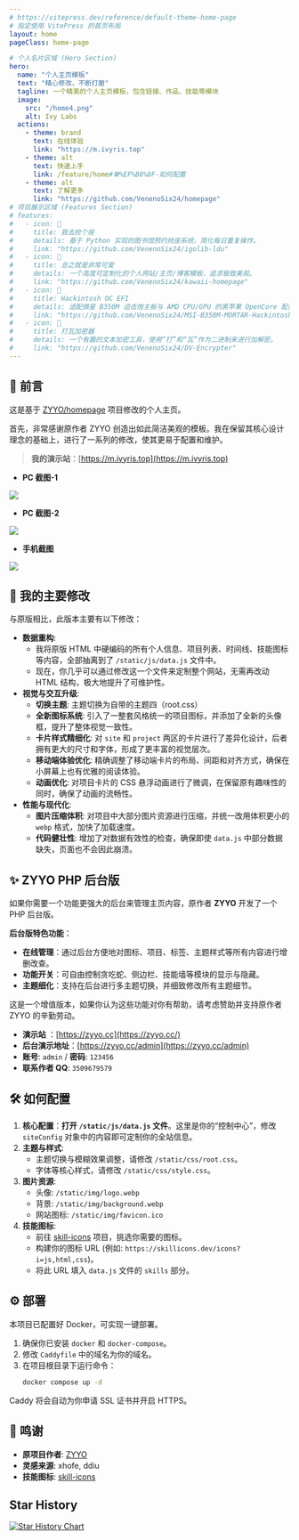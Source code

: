 ```yaml
---
# https://vitepress.dev/reference/default-theme-home-page
# 指定使用 VitePress 的首页布局
layout: home
pageClass: home-page

# 个人名片区域 (Hero Section)
hero:
  name: "个人主页模板"
  text: "精心修改，不断打磨"
  tagline: 一个精美的个人主页模板，包含链接、作品、技能等模块
  image:
    src: "/home4.png"
    alt: Ivy Labs
  actions:
    - theme: brand
      text: 在线体验
      link: "https://m.ivyris.top"
    - theme: alt
      text: 快速上手
      link: /feature/home#🛠%EF%B8%8F-如何配置
    - theme: alt
      text: 了解更多
      link: "https://github.com/VenenoSix24/homepage"
# 项目展示区域 (Features Section)
# features:
#   - icon: 🤖
#     title: 我去抢个座
#     details: 基于 Python 实现的图书馆预约抢座系统，简化每日重复操作。
#     link: "https://github.com/VenenoSix24/igolib-ldu"
#   - icon: 🌸
#     title: 总之就是非常可爱
#     details: 一个高度可定制化的个人网站/主页/博客模板，追求极致美观。
#     link: "https://github.com/VenenoSix24/kawaii-homepage"
#   - icon: 🍎
#     title: Hackintosh OC EFI
#     details: 适配微星 B350M 迫击炮主板与 AMD CPU/GPU 的黑苹果 OpenCore 配置。
#     link: "https://github.com/VenenoSix24/MSI-B350M-MORTAR-Hackintosh-OpenCore-EFI"
#   - icon: 🎲
#     title: 打瓦加密器
#     details: 一个有趣的文本加密工具，使用“打”和“瓦”作为二进制来进行加解密。
#     link: "https://github.com/VenenoSix24/DV-Encrypter"
---
```


## 📔 前言

这是基于 [ZYYO/homepage](https://github.com/ZYYO666/homepage) 项目修改的个人主页。

首先，非常感谢原作者 ZYYO 创造出如此简洁美观的模板。我在保留其核心设计理念的基础上，进行了一系列的修改，使其更易于配置和维护。

> **我的演示站**：[https://m.ivyris.top](https://m.ivyris.top)

- **PC 截图-1**

![](https://s2.loli.net/2025/08/17/J5UvNpkX96CjcxG.jpg)

- **PC 截图-2**

![](https://s2.loli.net/2025/08/17/NvdM5G3aVsFf1zg.jpg)

- **手机截图**

<img src="https://s2.loli.net/2025/08/17/iXGUpEe7zt2b5Zu.jpg"  />

## 🚀 我的主要修改

与原版相比，此版本主要有以下修改：

- **数据重构**:
  - 我将原版 HTML 中硬编码的所有个人信息、项目列表、时间线、技能图标等内容，全部抽离到了 `/static/js/data.js` 文件中。
  - 现在，你几乎可以通过修改这一个文件来定制整个网站，无需再改动 HTML 结构，极大地提升了可维护性。
- **视觉与交互升级**:
  - **切换主题**: 主题切换为自带的主题四（root.css）
  - **全新图标系统**: 引入了一整套风格统一的项目图标，并添加了全新的头像框，提升了整体视觉一致性。
  - **卡片样式精细化**: 对 `site` 和 `project` 两区的卡片进行了差异化设计，后者拥有更大的尺寸和字体，形成了更丰富的视觉层次。
  - **移动端体验优化**: 精确调整了移动端卡片的布局、间距和对齐方式，确保在小屏幕上也有优雅的阅读体验。
  - **动画优化**: 对项目卡片的 CSS 悬浮动画进行了微调，在保留原有趣味性的同时，确保了动画的流畅性。
- **性能与现代化**:
  - **图片压缩体积**: 对项目中大部分图片资源进行压缩，并统一改用体积更小的 `webp` 格式，加快了加载速度。
  - **代码健壮性**: 增加了对数据有效性的检查，确保即使 `data.js` 中部分数据缺失，页面也不会因此崩溃。

## ✨ ZYYO PHP 后台版

如果你需要一个功能更强大的后台来管理主页内容，原作者 **ZYYO** 开发了一个 PHP 后台版。

**后台版特色功能**：

- **在线管理**：通过后台方便地对图标、项目、标签、主题样式等所有内容进行增删改查。
- **功能开关**：可自由控制贪吃蛇、侧边栏、技能墙等模块的显示与隐藏。
- **主题细化**：支持在后台进行多主题切换，并细致修改所有主题细节。

这是一个增值版本，如果你认为这些功能对你有帮助，请考虑赞助并支持原作者 ZYYO 的辛勤劳动。

- **演示站** ：[https://zyyo.cc](https://zyyo.cc/)
- **后台演示地址**：[https://zyyo.cc/admin](https://zyyo.cc/admin)
- **账号**: `admin` / **密码**: `123456`
- **联系作者 QQ**: `3509679579`

## 🛠️ 如何配置

1. **核心配置**：**打开 `/static/js/data.js` 文件**。这里是你的“控制中心”，修改 `siteConfig` 对象中的内容即可定制你的全站信息。
2. **主题与样式**:
   - 主题切换与模糊效果调整，请修改 `/static/css/root.css`。
   - 字体等核心样式，请修改 `/static/css/style.css`。
3. **图片资源**:
   - 头像: `/static/img/logo.webp`
   - 背景: `/static/img/background.webp`
   - 网站图标: `/static/img/favicon.ico`
4. **技能图标**:
   - 前往 [skill-icons](https://github.com/tandpfun/skill-icons) 项目，挑选你需要的图标。
   - 构建你的图标 URL (例如: `https://skillicons.dev/icons?i=js,html,css`)。
   - 将此 URL 填入 `data.js` 文件的 `skills` 部分。

## ⚙️ 部署

本项目已配置好 Docker，可实现一键部署。

1. 确保你已安装 `docker` 和 `docker-compose`。
2. 修改 `Caddyfile` 中的域名为你的域名。
3. 在项目根目录下运行命令：
   ```bash
   docker compose up -d
   ```

Caddy 将会自动为你申请 SSL 证书并开启 HTTPS。

## 🙏 鸣谢

- **原项目作者**: [ZYYO](https://github.com/ZYYO666)
- **灵感来源**: xhofe, ddiu
- **技能图标**: [skill-icons](https://github.com/tandpfun/skill-icons)

## Star History

[![Star History Chart](https://api.star-history.com/svg?repos=VenenoSix24/homepage&type=Date)](https://www.star-history.com/#VenenoSix24/homepage&Date)
